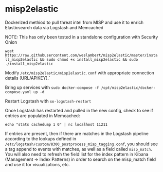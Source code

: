 # misp2elastic
Dockerized methiod to pull threat intel from MISP and use it to enrich Elasticsearch data via Logstash and Memcached 

NOTE: This has only been tested in a standalone configuration with Security Onion

`wget https://raw.githubusercontent.com/weslambert/misp2elastic/master/install_misp2elastic && sudo chmod +x install_misp2elastic && sudo ./install_misp2elastic`

Modify `/etc/misp2elastic/misp2elastic.conf` with appropriate connection details (URL/APIKEY).`

Bring up services with `sudo docker-compose -f /opt/misp2elastic/docker-compose.yaml up -d`

Restart Logstash with `so-logstash-restart`

Once Logstash has restarted and pulled in the new config, check to see if entries are populated in Memcached:

`echo "stats cachedump 1 0" | nc localhost 11211`

If entries are present, then if there are matches in the Logstash pipeline according to the lookups defined in `/etc/logstash/custom/8300_postprocess_misp_tagging.conf`, you should see a tag append to events with matches, as well as a field called `misp_match`.  You will also need to refresh the field list for the index pattern in Kibana (Management -> Index Patterns) in order to search on the misp_match field and use it for visualizations, etc.


